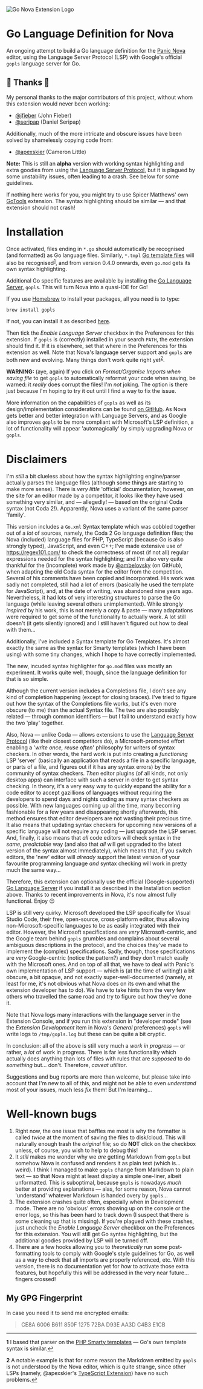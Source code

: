 ![Go Nova Extension Logo](https://github.com/GwynethLlewelyn/Go.novaextension/blob/master/Images/extension/Go-Nova-Banner.png?raw=true)

# Go Language Definition for Nova

An ongoing attempt to build a Go language definition for the [Panic Nova](https://panic.com/nova) editor, using the Language Server Protocol (LSP) with Google's official `gopls` language server for Go.

## 🙏 Thanks 🙏

My personal thanks to the major contributors of this project, without whom this extension would never been working:

- [@jfieber](https://github.com/jfieber) (John Fieber)
- [@seripap](https://github.com/seripap) (Daniel Seripap)

Additionally, much of the more intricate and obscure issues have been solved by shamelessly copying code from:

- [@apexskier](https://github.com/apexskier) (Cameron Little)

**Note:** This is still an **alpha** version with working syntax highlighting and extra goodies from using the [Language Server Protocol](https://microsoft.github.io/language-server-protocol/), but it is plagued by some unstability issues, often leading to a crash. See below for some guidelines.

If nothing here works for you, you might try to use Spicer Matthews' own [GoTools](nova://extension?id=cloudmanic.GoTools "This link will open only in Nova") extension. The syntax highlighting should be similar — and that extension should not crash!

# Installation

Once activated, files ending in `*.go` should automatically be recognised (and formatted) as Go language files. Similarly, `*.tmpl` [Go template files](https://golang.google.cn/pkg/html/template/) will also be recognised<sup id="a1">[1](#f1)</sup>, and from version 0.4.0 onwards, even `go.mod` gets its own syntax highlighting.

Additional Go specific features are available by installing the [Go Language Server](https://github.com/golang/tools/blob/master/gopls/README.md), `gopls`. This will turn Nova into a quasi-IDE for Go!

If you use [Homebrew](https://brew.sh/) to install your packages, all you need is to type:

`brew install gopls`

If not, you can install it as described [here](https://github.com/golang/tools/blob/master/gopls/doc/user.md#installation).

Then tick the *Enable Language Server* checkbox in the Preferences for this extension. If `gopls` is (correctly) installed in your search `PATH`, the extension should find it. If it is elsewhere, set that where in the Preferences for this extension as well. Note that Nova's language server support and `gopls` are both new and evolving. Many things don't work quite right yet<sup id="a2">[2](#f2)</sup>.

**WARNING:** (aye, again) If you click on *Format/Organise Imports when saving file* to get `gopls` to automatically reformat your code when saving, be warned: it _really_ does corrupt the files! I'm _not_ joking. The option is there just because I'm hoping to try it out until I find a way to fix the issue.

More information on the capabilities of `gopls` as well as its design/implementation considerations can be found [on GitHub](https://github.com/golang/tools/blob/master/gopls/doc/design/design.md). As Nova gets better and better integration with Language Servers, and as Google also improves `gopls` to be more compliant with Microsoft's LSP definition, a lot of functionality will appear 'automagically' by simply upgrading Nova or `gopls`.

# Disclaimers

I'm _still_ a bit clueless about how the syntax highlighting engine/parser actually parses the language files (although some things are starting to make more sense). There is _very little_ 'official' documentation; however, on the site for an editor made by a competitor, it looks like they have used something very similar, and — allegedly! — based on the original Coda syntax (not Coda 2!). Apparently, Nova uses a variant of the same parser 'family'.

This version includes a `Go.xml` Syntax template which was cobbled together out of a _lot_ of sources, namely, the Coda 2 Go language definition files; the Nova (included) language files for PHP, TypeScript (because Go is also strongly typed), JavaScript, and even C++; I've made extensive use of https://regex101.com/ to check the correctness of most (if not all) regular expressions needed for the syntax highlighting; and I'm also very quite thankful for the (incomplete) work made by [@ambelovsky](https://github.com/ambelovsky/espresso-golang) (on GitHub), when adapting the old Coda syntax for the editor from the competition. Several of his comments have been copied and incorporated. His work was sadly not completed, still had a lot of errors (basically he used the template for JavaScript), and, at the date of writing, was abandoned nine years ago. Nevertheless, it had lots of very interesting structures to parse the Go language (while leaving several others unimplemented). While strongly _inspired_ by his work, this is not merely a copy & paste — many adaptations were required to get some of the functionality to actually work. A lot still doesn't (it gets silently ignored) and I still haven't figured out how to deal with them...

Additionally, I've included a Syntax template for Go Templates. It's almost exactly the same as the syntax for Smarty templates (which I have been using) with some tiny changes, which I hope to have correctly implemented.

The new, incuded syntax highlighter for `go.mod` files was mostly an experiment. It works quite well, though, since the language definition for that is so simple.

Although the current version includes a Completions file, I don't see any kind of completion happening (except for closing braces). I've tried to figure out how the syntax of the Completions file works, but it's even more obscure (to me) than the actual Syntax file. The two are also possibly related — through common identifiers — but I fail to understand exactly how the two 'play' together.

Also, Nova — unlike Coda — allows extensions to use the [Language Server Protocol](https://langserver.org/) (like their closest competitors do), a Microsoft-promoted effort enabling a '*write once, reuse often*' philosophy for writers of syntax checkers. In other words, the hard work is put into creating a _functioning_ LSP 'server' (basically an application that reads a file in a specific language, or parts of a file, and figures out if it has any syntax errors) by the community of syntax checkers. _Then_ editor plugins (of all kinds, not only desktop apps) can interface with such a server in order to get syntax checking. In theory, it's a very easy way to quickly expand the ability for a code editor to accept gazillions of languages without requiring the developers to spend days and nights coding as many syntax checkers as possible. With new languages coming up all the time, many becoming fashionable for a few years and disappearing shortly afterwards, this method ensures that editor developers are not wasting their precious time. It also means that updating syntax checkers for upcoming new versions of a specific language will not require any coding — just upgrade the LSP server. And, finally, it also means that _all_ code editors will check syntax in the _same, predictable_ way (and also that _all_ will get upgraded to the latest version of the syntax almost immediately), which means that, if you switch editors, the 'new' editor will _already_ support the latest version of your favourite programming language _and_ syntax checking will work in pretty much the same way...

Therefore, this extension can optionally use the official (Google-supported) [Go Language Server](https://github.com/golang/tools/blob/master/gopls/README.md) if you install it as described in the Installation section above. Thanks to recent improvements in Nova, it's now almost fully functional. Enjoy 😌

LSP is still very quirky. Microsoft developed the LSP specifically for Visual Studio Code, their free, open-source, cross-platform editor, thus allowing non-Microsoft-specific languages to be as easily integrated with their editor. However, the Microsoft specifications are *very* Microsoft-centric, and the Google team behind `gopls` grumbles and complains about several ambiguous descriptions in the protocol, and the choices they've made to implement the (complex) specifications. Sadly, though, those specifications are *very* Google-centric (notice the pattern?) and they don't match easily with the Microsoft ones. And on top of all that, we have to deal with Panic's own implementation of LSP support — which is (at the time of writing!) a bit obscure, a bit opaque, and not exactly super-well-documented (namely, at least for me, it's not obvious what Nova does on its own and what the extension developer has to do). We have to take hints from the very few others who travelled the same road and try to figure out how they've done it.

Note that Nova logs many interactions with the language server in the Extension Console, and if you run this extension in "developer mode" (see the *Extension Development* item in Nova's *General* preferences) `gopls` will write logs to `/tmp/gopls.log` but these can be quite a bit cryptic.

In conclusion: all of the above is still very much a _work in progress_ — or rather, a _lot_ of work in progress. There is far less functionality which actually does anything than lots of files with rules that are _supposed_ to do _something_ but... don't. Therefore, _caveat utilitor_.

Suggestions and bug reports are more than welcome, but please take into account that I'm new to all of this, and might not be able to even _understand_ most of your issues, much less _fix_ them! But I'm learning...

# Well-known bugs

1. Right now, the one issue that baffles me most is why the formatter is called _twice_ at the moment of saving the files to disk/cloud. This will naturally enough trash the _original_ file; so do **NOT** click on the checkbox unless, of course, you wish to help to debug this!
2. It _still_ makes me wonder why we *are* getting Markdown from `gopls` but somehow Nova is confused and renders it as plain text (which is... weird). I think I managed to make `gopls` change from Markdown to plain text — so that Nova might at least display a simple one-liner, albeit unformatted. This is suboptimal, because `gopls` is nowadays _much_ better at providing explanations — alas, for some reason, Nova cannot 'understand' whatever Markdown is handed overy by `gopls`...
3. The extension crashes quite often, especially when in Development mode. There are no 'obvious' errors showing up on the console or the error logs, so this has been hard to track down (I suspect that there is some cleaning up that is missing). If you're plagued with these crashes, just uncheck the *Enable Language Server* checkbox on the Preferences for this extension. You will still get Go syntax highlighting, but the additional goodies provided by LSP will be turned off.
4. There are a few hooks allowing you to *theoretically* run some post-formatting tools to comply with Google's style guidelines for Go, as well as a way to check that all imports are properly referenced, etc. With this version, there is no documentation yet for *how* to activate those extra features, but hopefully this will be addressed in the very near future... fingers crossed!

## My GPG Fingerprint

In case you need it to send me encrypted emails:

> CE8A 6006 B611 850F 1275 72BA D93E AA3D C4B3 E1CB

---

<b id="f1">1</b>&nbsp;I based that parser on the [PHP Smarty templates](https://www.smarty.net/) — Go's own template syntax is similar.[↩](#a1)

<b id="f2">2</b> A notable example is that for some reason the Markdown emitted by `gopls` is not understood by the Nova editor, which is quite strange, since other LSPs (namely, @apexskier's [TypeScript Extension](https://extensions.panic.com/extensions/apexskier/apexskier.typescript/)) have no such problems.[↩](#a2)